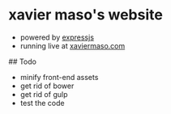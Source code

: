 # xavier maso's website

  * powered by [expressjs](http://expressjs.com/)
  * running live at [xaviermaso.com](http://xaviermaso.com/)


## Todo

  * minify front-end assets
  * get rid of bower
  * get rid of gulp
  * test the code
